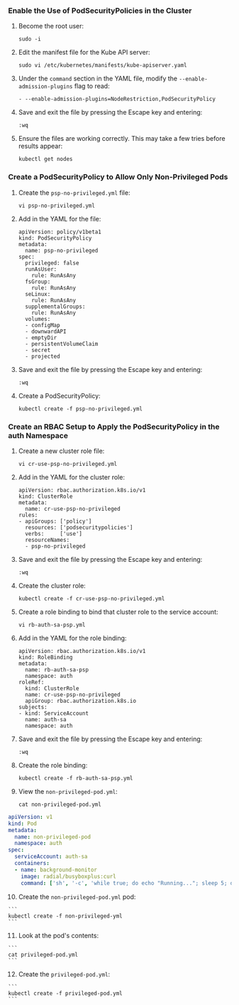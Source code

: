 
### Enable the Use of PodSecurityPolicies in the Cluster

1.  Become the root user:
    
    ```
    sudo -i
    ```
    
2.  Edit the manifest file for the Kube API server:
    
    ```
    sudo vi /etc/kubernetes/manifests/kube-apiserver.yaml
    ```
    
3.  Under the  `command`  section in the YAML file, modify the  `--enable-admission-plugins`  flag to read:
    
    ```
    - --enable-admission-plugins=NodeRestriction,PodSecurityPolicy
    ```
    
4.  Save and exit the file by pressing the Escape key and entering:
    
    ```
    :wq
    ```
    
5.  Ensure the files are working correctly. This may take a few tries before results appear:
    
    ```
    kubectl get nodes
    ```
    

### Create a PodSecurityPolicy to Allow Only Non-Privileged Pods

1.  Create the  `psp-no-privileged.yml`  file:
    
    ```
    vi psp-no-privileged.yml
    ```
    
2.  Add in the YAML for the file:
    
    ```
    apiVersion: policy/v1beta1
    kind: PodSecurityPolicy
    metadata:
      name: psp-no-privileged
    spec:
      privileged: false
      runAsUser:
        rule: RunAsAny
      fsGroup:
        rule: RunAsAny
      seLinux:
        rule: RunAsAny
      supplementalGroups:
        rule: RunAsAny
      volumes:
      - configMap
      - downwardAPI
      - emptyDir
      - persistentVolumeClaim
      - secret
      - projected
    ```
    
3.  Save and exit the file by pressing the Escape key and entering:
    
    ```
    :wq
    ```
    
4.  Create a PodSecurityPolicy:
    
    ```
    kubectl create -f psp-no-privileged.yml
    ```
    

### Create an RBAC Setup to Apply the PodSecurityPolicy in the auth Namespace

1.  Create a new cluster role file:
    
    ```
    vi cr-use-psp-no-privileged.yml
    ```
    
2.  Add in the YAML for the cluster role:
    
    ```
    apiVersion: rbac.authorization.k8s.io/v1
    kind: ClusterRole
    metadata:
      name: cr-use-psp-no-privileged
    rules:
    - apiGroups: ['policy']
      resources: ['podsecuritypolicies']
      verbs:     ['use']
      resourceNames:
      - psp-no-privileged
    ```
    
3.  Save and exit the file by pressing the Escape key and entering:
    
    ```
    :wq
    ```
    
4.  Create the cluster role:
    
    ```
    kubectl create -f cr-use-psp-no-privileged.yml
    ```
    
5.  Create a role binding to bind that cluster role to the service account:
    
    ```
    vi rb-auth-sa-psp.yml
    ```
    
6.  Add in the YAML for the role binding:
    
    ```
    apiVersion: rbac.authorization.k8s.io/v1
    kind: RoleBinding
    metadata:
      name: rb-auth-sa-psp
      namespace: auth
    roleRef:
      kind: ClusterRole
      name: cr-use-psp-no-privileged
      apiGroup: rbac.authorization.k8s.io
    subjects:
    - kind: ServiceAccount
      name: auth-sa
      namespace: auth
    ```
    
7.  Save and exit the file by pressing the Escape key and entering:
    
    ```
    :wq
    ```
    
8.  Create the role binding:
    
    ```
    kubectl create -f rb-auth-sa-psp.yml
    ```
    
9.  View the  `non-privileged-pod.yml`:
    
    ```
    cat non-privileged-pod.yml
    ```
```yaml
apiVersion: v1
kind: Pod
metadata:
  name: non-privileged-pod
  namespace: auth
spec:
  serviceAccount: auth-sa
  containers:
  - name: background-monitor
    image: radial/busyboxplus:curl
    command: ['sh', '-c', 'while true; do echo "Running..."; sleep 5; done']
```    
10.  Create the  `non-privileged-pod.yml`  pod:
    
    ```
    kubectl create -f non-privileged-yml
    ```
    
11.  Look at the pod's contents:
    
    ```
    cat privileged-pod.yml
    ```
    
12.  Create the  `privileged-pod.yml`:
    
    ```
    kubectl create -f privileged-pod.yml
    ```
